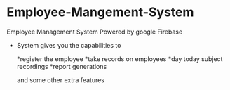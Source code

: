 # Employee-Mangement-System
Employee Management System Powered by  google Firebase 

* System gives you the capabilities to

  *register the employee 
  *take records on employees 
  *day today subject recordings
  *report generations 
  
  and some other extra features    
 
 
 
 
